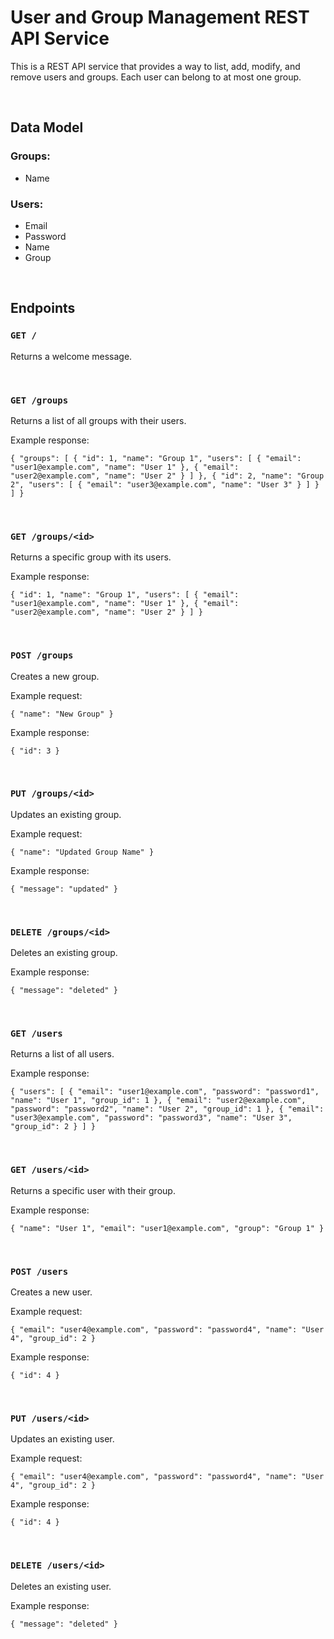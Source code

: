 User and Group Management REST API Service
==========================================

This is a REST API service that provides a way to list, add, modify, and remove users and groups. Each user can belong to at most one group.
<br />


<br />

Data Model
----------

### Groups:

-   Name

### Users:

-   Email
-   Password
-   Name
-   Group

<br />

Endpoints
---------

### `GET /`

Returns a welcome message.

<br />

### `GET /groups`

Returns a list of all groups with their users.

Example response:

`{
    "groups": [
        {
            "id": 1,
            "name": "Group 1",
            "users": [
                {
                    "email": "user1@example.com",
                    "name": "User 1"
                },
                {
                    "email": "user2@example.com",
                    "name": "User 2"
                }
            ]
        },
        {
            "id": 2,
            "name": "Group 2",
            "users": [
                {
                    "email": "user3@example.com",
                    "name": "User 3"
                }
            ]
        }
    ]
}`


<br />

### `GET /groups/<id>`

Returns a specific group with its users.

Example response:

`{
    "id": 1,
    "name": "Group 1",
    "users": [
        {
            "email": "user1@example.com",
            "name": "User 1"
        },
        {
            "email": "user2@example.com",
            "name": "User 2"
        }
    ]
}`

<br />


### `POST /groups`

Creates a new group.

Example request:

`{
    "name": "New Group"
}`

Example response:


`{
    "id": 3
}`

<br />

### `PUT /groups/<id>`

Updates an existing group.

Example request:

`{
    "name": "Updated Group Name"
}`

Example response:

`{
    "message": "updated"
}`

<br />

### `DELETE /groups/<id>`

Deletes an existing group.

Example response:

`{
    "message": "deleted"
}`

<br />

### `GET /users`

Returns a list of all users.

Example response:

`{
    "users": [
        {
            "email": "user1@example.com",
            "password": "password1",
            "name": "User 1",
            "group_id": 1
        },
        {
            "email": "user2@example.com",
            "password": "password2",
            "name": "User 2",
            "group_id": 1
        },
        {
            "email": "user3@example.com",
            "password": "password3",
            "name": "User 3",
            "group_id": 2
        }
    ]
}`

<br />

### `GET /users/<id>`

Returns a specific user with their group.

Example response:


`{
    "name": "User 1",
    "email": "user1@example.com",
    "group": "Group 1"
}`

<br />

### `POST /users`

Creates a new user.

Example request:

`{
    "email": "user4@example.com",
    "password": "password4",
    "name": "User 4",
    "group_id": 2
}`

Example response:

`{
    "id": 4
}`

<br />

### `PUT /users/<id>`

Updates an existing user.

Example request:

`{
    "email": "user4@example.com",
    "password": "password4",
    "name": "User 4",
    "group_id": 2
}`

Example response:

`{
    "id": 4
}`

<br />

### `DELETE /users/<id>`

Deletes an existing user.

Example response:

`{
    "message": "deleted"
}`

<br />
